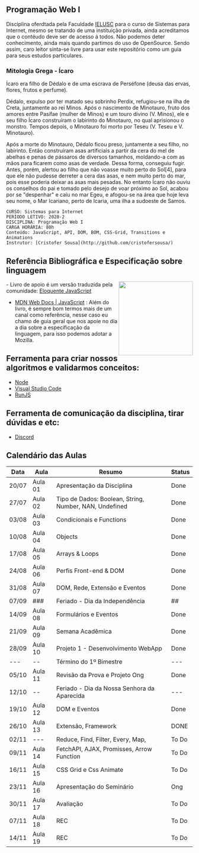 ## Programação Web I

Disciplina oferdtada pela Faculdade [IELUSC](https://faculdade.ielusc.br/cursos/graduacao/sistemas-para-internet/)
para o curso de Sistemas para Internet, mesmo se tratando de uma instituição privada, ainda acreditamos que 
o contéudo deve ser de acesso á todos. Não podemos deter conhecimento, ainda mais quando partimos do uso de OpenSource.
Sendo assim, caro leitor sinta-se livre para usar este repositório como um guia para seus estudos particulares.

### Mitologia Grega - Ícaro

Ícaro era filho de Dédalo e de uma escrava de Perséfone (deusa das ervas, flores, frutos e perfume).

Dédalo, expulso por ter matado seu sobrinho Perdix, refugiou-se na ilha de Creta, juntamente ao rei Minos. 
Após o nascimento de Minotauro, fruto dos amores entre Pasífae (mulher de Minos) e um touro divino (V. Minos), 
ele e seu filho Ícaro construíram o labirinto do Minotauro, no qual aprisionou o monstro. 
Tempos depois, o Minotauro foi morto por Teseu (V. Teseu e V. Minotauro).

Após a morte do Minotauro, Dédalo ficou preso, juntamente a seu filho, no labirinto.
Então construíram asas artificiais a partir da cera do mel de abelhas e penas de pássaros de diversos 
tamanhos, moldando-a com as mãos para ficarem como asas de verdade. Dessa forma, conseguiu fugir. 
Antes, porém, alertou ao filho que não voasse muito perto do Sol[4],
para que ele não pudesse derreter a cera das asas, e nem muito perto do mar, pois esse poderia deixar as asas mais pesadas. 
No entanto Ícaro não ouviu os conselhos do pai e tomado pelo desejo de voar próximo ao Sol, acabou por se "despenhar" e caiu no mar Egeu,
e afogou-se na área que hoje leva seu nome, o Mar Icariano, perto de Icaria, uma ilha a sudoeste de Samos.



```
CURSO: Sistemas para Internet
PERÍODO LETIVO: 2020-2 
DISCIPLINA: Programação Web I
CARGA HORÁRIA: 80h
Conteúdo: JavaScript, API, DOM, BOM, CSS-Grid, Transitions e Animations
Instrutor: [Cristofer Sousa](http://github.com/cristofersousa/)
```

## Referência Bibliográfica e Especificação sobre linguagem

<img src="https://braziljs.github.io/eloquente-javascript/assets/images/cover.png" width="200" align="right"> - Livro de apoio é um versão traduzida pela comunidade: [Eloquente JavaScript](https://braziljs.github.io/eloquente-javascript/)


- [MDN Web Docs | JavaScript](https://developer.mozilla.org/pt-BR/docs/Web/JavaScript/) :  Além do livro, é sempre bom termos mais de um canal como referência, nesse caso eu chamo de guia geral que nos apoie no dia a dia sobre a especificação da linguagem, para isso podemos adotar a Mozilla.


## Ferramenta para criar nossos algoritmos e validarmos conceitos: 
 - [Node](https://nodejs.org/en/)
 - [Visual Studio Code](https://code.visualstudio.com/)
 - [RunJS](https://runjs.dev/)

## Ferramenta de comunicação da disciplina, tirar dúvidas e etc:
 - [Discord](https://discord.gg/74KapY)

## Calendário das Aulas

|  Data    |  Aula      |  Resumo                                                | Status | 
|---       |---         | ---                                                    | ----   |
|  20/07   |  Aula 01   | Apresentação da Disciplina                             | Done   |
|  27/07   |  Aula 02   | Tipo de Dados: Boolean, String, Number, NAN, Undefined | Done   |
|  03/08   |  Aula 03   | Condicionais e Functions                               | Done   |
|  10/08   |  Aula 04   | Objects                                                | Done   |
|  17/08   |  Aula 05   | Arrays & Loops                                         | Done   |
|  24/08   |  Aula 06   | Perfis Front-end & DOM                                 | Done   |
|  31/08   |  Aula 07   | DOM, Rede, Extensão e Eventos                          | Done   |
|  07/09   |   ###      | Feriado - Dia da Independência                         | ##     |
|  14/09   |  Aula 08   | Formulários e Eventos                                  | Done   |
|  21/09   |  Aula 09   | Semana Acadêmica                                       | Done   |
|  28/09   |  Aula 10   | Projeto 1 - Desenvolvimento WebApp                     | Done   |
|  ---     |  --        | Término do 1º Bimestre                                 | ---    |
|  05/10   |  Aula 11   | Revisão da Prova e Projeto Ong                         | Done   |
|  12/10   |  --        | Feriado - Dia da Nossa Senhora da Aparecida            | ---    |
|  19/10   |  Aula 12   | DOM e Eventos                                          | Done    |
|  26/10   |  Aula 13   | Extensão, Framework                                    | DONE    |
|  02/11   |  ---       | Reduce, Find, Filter, Every, Map,                      | To Do  |
|  09/11   |  Aula 14   | FetchAPI, AJAX, Promisses, Arrow Function              | To Do  |
|  16/11   |  Aula 15   | CSS Grid e Css Animate                                 | To Do  |
|  23/11   |  Aula 16   | Apresentação do Seminário | Ong                        | To Do  |
|  30/11   |  Aula 17   | Avaliação                                              | To Do  |
|  07/11   |  Aula 18   | REC                                                    | To Do  |
|  14/11   |  Aula 19   | REC                                                    | To Do  |




